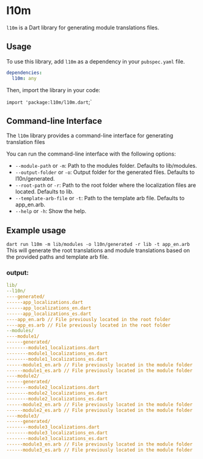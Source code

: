 # l10m

`l10m` is a Dart library for generating module translations files.

## Usage

To use this library, add `l10m` as a dependency in your `pubspec.yaml` file.

```yaml
dependencies:
  l10m: any
```

Then, import the library in your code:

`import 'package:l10m/l10m.dart`;`

## Command-line Interface

The `l10m` library provides a command-line interface for generating translation files

You can run the command-line interface with the following options:

- `--module-path` or `-m`: Path to the modules folder. Defaults to lib/modules.
- `--output-folder` or `-o`: Output folder for the generated files. Defaults to l10n/generated.
- `--root-path` or `-r`: Path to the root folder where the localization files are located. Defaults to lib.
- `--template-arb-file` or `-t`: Path to the template arb file. Defaults to app_en.arb.
- `--help` or `-h`: Show the help.

## Example usage

`dart run l10m -m lib/modules -o l10n/generated -r lib -t app_en.arb`
This will generate the root translations and module translations based on the provided paths and template arb file.

### output:

```YAML
lib/
--l10n/
----generated/
------app_localizations.dart
------app_localizations_en.dart
------app_localizations_es.dart
----app_en.arb // File previously located in the root folder
----app_es.arb // File previously located in the root folder
--modules/
----module1/
------generated/
--------module1_localizations.dart
--------module1_localizations_en.dart
--------module1_localizations_es.dart
------module1_en.arb // File previously located in the module folder
------module1_es.arb // File previously located in the module folder
----module2/
------generated/
--------module2_localizations.dart
--------module2_localizations_en.dart
--------module2_localizations_es.dart
------module2_en.arb // File previously located in the module folder
------module2_es.arb // File previously located in the module folder
----module3/
------generated/
--------module3_localizations.dart
--------module3_localizations_en.dart
--------module3_localizations_es.dart
------module3_en.arb // File previously located in the module folder
------module3_es.arb // File previously located in the module folder
```
